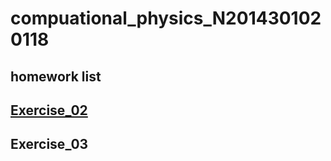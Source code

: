 # compuational_physics_N2014301020118
## homework list 
## [Exercise_02](https://www.zybuluo.com/mdeditor#513366)
## Exercise_03
